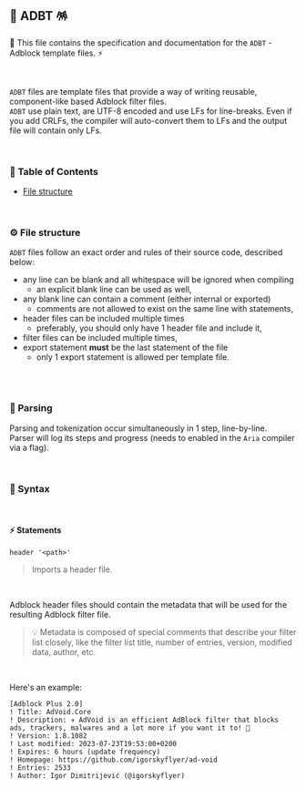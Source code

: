 ## 📄 ADBT 🪅

🐲 This file contains the specification and documentation for the `ADBT` - Adblock template files. ⚡

<br>

`ADBT` files are template files that provide a way of writing reusable, component-like based Adblock filter files.  
`ADBT` use plain text, are UTF-8 encoded and use LFs for line-breaks. Even if you add CRLFs, the compiler will auto-convert them to LFs and the output file will contain only LFs.

<br>

### 📃 Table of Contents

- [File structure](#%EF%B8%8F-file-structure)

<br>

### ⚙️ File structure

`ADBT` files follow an exact order and rules of their source code, described below:

- any line can be blank and all whitespace will be ignored when compiling
  - an explicit blank line can be used as well,
- any blank line can contain a comment (either internal or exported)
  - comments are not allowed to exist on the same line with statements,
- header files can be included multiple times
  - preferably, you should only have 1 header file and include it,
- filter files can be included multiple times,
- export statement **must** be the last statement of the file
  - only 1 export statement is allowed per template file.

<br>
<br>

### 📰 Parsing

Parsing and tokenization occur simultaneously in 1 step, line-by-line.  
Parser will log its steps and progress (needs to enabled in the `Aria` compiler via a flag).

<br>

### 🧪 Syntax

<br>

#### ⚡ Statements

`header '<path>'`

> Imports a header file.

<br>

Adblock header files should contain the metadata that will be used for the resulting Adblock filter file.

> 💡 Metadata is composed of special comments that describe your filter list closely, like the filter list title, number of entries, version, modified data, author, etc.

<br>

Here's an example:

```adblock
[Adblock Plus 2.0]
! Title: AdVoid.Core
! Description: ✈ AdVoid is an efficient AdBlock filter that blocks ads, trackers, malwares and a lot more if you want it to! 👾
! Version: 1.8.1082
! Last modified: 2023-07-23T19:53:00+0200
! Expires: 6 hours (update frequency)
! Homepage: https://github.com/igorskyflyer/ad-void
! Entries: 2533
! Author: Igor Dimitrijević (@igorskyflyer)
```
